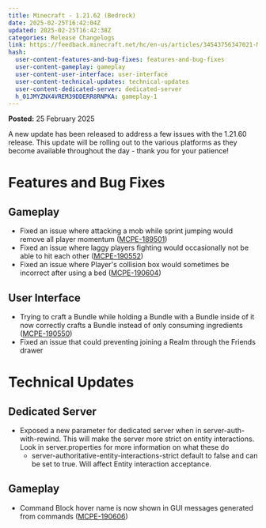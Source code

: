 ```yaml
---
title: Minecraft - 1.21.62 (Bedrock)
date: 2025-02-25T16:42:04Z
updated: 2025-02-25T16:42:38Z
categories: Release Changelogs
link: https://feedback.minecraft.net/hc/en-us/articles/34543756347021-Minecraft-1-21-62-Bedrock
hash:
  user-content-features-and-bug-fixes: features-and-bug-fixes
  user-content-gameplay: gameplay
  user-content-user-interface: user-interface
  user-content-technical-updates: technical-updates
  user-content-dedicated-server: dedicated-server
  h_01JMYZNX4VREM39DDERR8RNPKA: gameplay-1
---
```


**Posted:** 25 February 2025

A new update has been released to address a few issues with the 1.21.60 release. This update will be rolling out to the various platforms as they become available throughout the day - thank you for your patience!

# Features and Bug Fixes

## Gameplay

- Fixed an issue where attacking a mob while sprint jumping would remove all player momentum ([MCPE-189501](https://bugs.mojang.com/browse/MCPE-189501)) 
- Fixed an issue where laggy players fighting would occasionally not be able to hit each other ([MCPE-190552](https://bugs.mojang.com/browse/MCPE-190552)) 
- Fixed an issue where Player's collision box would sometimes be incorrect after using a bed ([MCPE-190604](https://bugs.mojang.com/browse/MCPE-190604))

## User Interface

- Trying to craft a Bundle while holding a Bundle with a Bundle inside of it now correctly crafts a Bundle instead of only consuming ingredients ([MCPE-190550](https://bugs.mojang.com/browse/MCPE-190550)) 
- Fixed an issue that could preventing joining a Realm through the Friends drawer 

# Technical Updates

## Dedicated Server

- Exposed a new parameter for dedicated server when in server-auth-with-rewind. This will make the server more strict on entity interactions. Look in server.properties for more information on what these do
  - server-authoritative-entity-interactions-strict default to false and can be set to true. Will affect Entity interaction acceptance.

## Gameplay

- Command Block hover name is now shown in GUI messages generated from commands ([MCPE-190606](https://bugs.mojang.com/browse/MCPE-190606))
